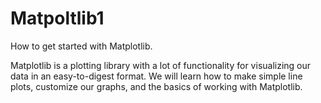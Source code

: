 # Matpoltlib1
How to get started with Matplotlib.

Matplotlib is a plotting library with a lot of functionality for visualizing our data in an easy-to-digest format. We will learn how to make simple line plots, customize our graphs, and the basics of working with Matplotlib.
